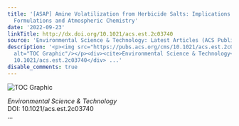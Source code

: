 ```yaml
---
title: '[ASAP] Amine Volatilization from Herbicide Salts: Implications for Herbicide
  Formulations and Atmospheric Chemistry'
date: '2022-09-23'
linkTitle: http://dx.doi.org/10.1021/acs.est.2c03740
source: 'Environmental Science & Technology: Latest Articles (ACS Publications)'
description: '<p><img src="https://pubs.acs.org/cms/10.1021/acs.est.2c03740/asset/images/medium/es2c03740_0006.gif"
  alt="TOC Graphic"/></p><div><cite>Environmental Science & Technology</cite></div><div>DOI:
  10.1021/acs.est.2c03740</div> ...'
disable_comments: true
---
```

<p><img src="https://pubs.acs.org/cms/10.1021/acs.est.2c03740/asset/images/medium/es2c03740_0006.gif" alt="TOC Graphic"/></p><div><cite>Environmental Science & Technology</cite></div><div>DOI: 10.1021/acs.est.2c03740</div> ...